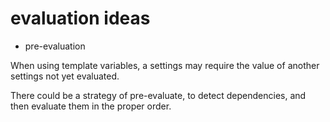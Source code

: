 # evaluation ideas

- pre-evaluation

When using template variables, a settings may require the value of 
another settings not yet evaluated.

There could be a strategy of pre-evaluate, to detect dependencies,
and then evaluate them in the proper order.
